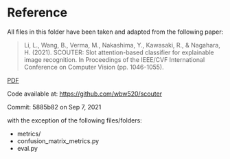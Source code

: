 # Reference
All files in this folder have been taken and adapted from the following paper:

>Li, L., Wang, B., Verma, M., Nakashima, Y., Kawasaki, R., & Nagahara, H. (2021). SCOUTER: Slot attention-based classifier for explainable image recognition. In Proceedings of the IEEE/CVF International Conference on Computer Vision (pp. 1046-1055).

[PDF](https://arxiv.org/abs/2009.06138)

Code available at: https://github.com/wbw520/scouter

Commit: 5885b82 on Sep 7, 2021


with the exception of the following files/folders:
- metrics/
- confusion_matrix_metrics.py
- eval.py
